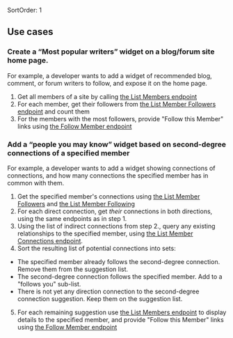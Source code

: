 SortOrder: 1
## Use cases

### Create a “Most popular writers” widget on a blog/forum site home page.
 For example, a developer wants to add a widget of recommended blog, comment, or forum writers to follow, and expose it on the home page.
 
 
 1. Get all members of a site by calling [the List Members endpoint](https://dev.wix.com/api/rest/members/members/list-members)
 2. For each member, get their followers from [the List Member Followers endpoint](https://dev.wix.com/api/rest/members/member-followers/list-member-followers) and count them
 3. For the members with the most followers, provide "Follow this Member" links using [the Follow Member endpoint](https://dev.wix.com/api/rest/members/member-followers/follow-member)

 
### Add a “people you may know” widget based on second-degree connections of a specified member
 
 For example, a developer wants to add a widget showing connections of connections, and how many connections the specified member has in common with them.
 
 1. Get the specified member's connections using [the List Member Followers](https://dev.wix.com/api/rest/members/member-followers/list-member-followers) and [the List Member Following](https://dev.wix.com/api/rest/members/member-followers/list-member-following)
 2. For each direct connection, get _their_ connections in both directions, using the same endpoints as in step 1.
 3. Using the list of indirect connections from step 2., query any existing relationships to the specified member, using [the List Member Connections endpoint](https://dev.wix.com/api/rest/members/member-followers/list-member-connections).
 4. Sort the resulting list of potential connections into sets:
  - The specified member already follows the second-degree connection. Remove them from the suggestion list.
  - The second-degree connection follows the specified member. Add to a "follows you" sub-list.
  - There is not yet any direction connection to the second-degree connection suggestion. Keep them on the suggestion list.
 5. For each remaining suggestion use [the List Members endpoint](https://dev.wix.com/api/rest/members/members/list-members) to display details to the specified member, and provide "Follow this Member" links using [the Follow Member endpoint](https://dev.wix.com/api/rest/members/member-followers/follow-member)
 
